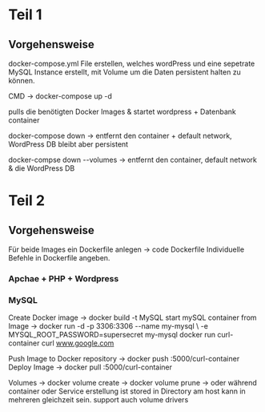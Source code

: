 # Teil 1

## Vorgehensweise

docker-compose.yml File erstellen, welches wordPress und eine sepetrate MySQL Instance erstellt, mit Volume um die Daten
persistent halten zu können. 

CMD -> docker-compose up -d 

pulls die benötigten Docker Images & startet wordpress + Datenbank  container 

docker-compose down -> entfernt den container + default network, WordPress DB bleibt aber persistent

docker-compse down --volumes -> entfernt den container, default network & die WordPress DB 
# Teil 2

## Vorgehensweise

Für beide Images ein Dockerfile anlegen -> code Dockerfile
Individuelle Befehle in Dockerfile angeben.


### Apchae + PHP + Wordpress


### MySQL

Create Docker image -> docker build -t MySQL
start mySQL container from Image ->
docker run -d -p 3306:3306 --name my-mysql \ -e MYSQL_ROOT_PASSWORD=supersecret my-mysql
docker run curl-container curl www.google.com


Push Image to Docker repository -> docker push <your-repo-ip>:5000/curl-container
Deploy Image ->  docker pull <your-repo-ip>:5000/curl-container
  
Volumes -> docker volume create
        -> docker volume prune
        -> oder während container oder Service  erstellung
    ist stored in Directory am host
    kann in mehreren gleichzeit sein. 
    support auch volume drivers 
  
